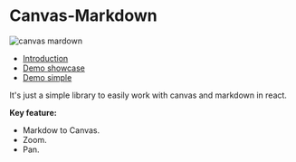 # Canvas-Markdown

![canvas mardown](https://github.com/theguriev/canvas-markdown/raw/master/md.gif)

* [Introduction](https://theguriev.github.io/canvas-markdown/?path=/story/introduction--page)
* [Demo showcase](https://theguriev.github.io/canvas-markdown/?path=/docs/canvas--showcase)
* [Demo simple](https://theguriev.github.io/canvas-markdown/?path=/docs/canvas--default-story)

It's just a simple library to easily work with canvas and markdown in react.

**Key feature:**
* Markdow to Canvas.
* Zoom.
* Pan.
